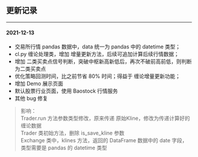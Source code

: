 ## 更新记录

---

#### 2021-12-13

* 交易所行情 pandas 数据中，data 统一为 pandas 中的 datetime 类型；
* cl.py 缠论处理类，增加 增量更新方法，后续可追加计算后续行情数据；
* 增加 二类买卖点信号判断，突破中枢新高新低后，再次不破前高前低，则判断为二类买卖点
* 优化策略回测时间，比之前节省 80% 时间；得益于 缠论增量更新功能；
* 增加 Demo 展示页面
* 默认股票行业页面，使用 Baostock 行情服务
* 其他 bug 修复

> 影响：  
> Trader.run 方法参数类型修改，原来传递 原始Kline，修改为传递计算好的 缠论数据  
> Trader 类初始方法，删除 is_save_kline 参数  
> Exchange 类中，klines 方法，返回的 DataFrame 数据中的 date 字段，类型需要是 pandas 的 datetime 类型 